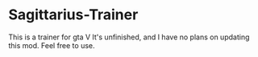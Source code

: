 # Sagittarius-Trainer
This is a trainer for gta V
It's unfinished, and I have no plans on updating this mod. Feel free to use.
